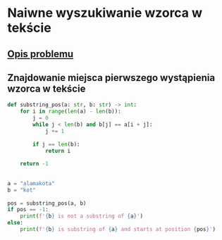 # Naiwne wyszukiwanie wzorca w tekście

## [Opis problemu](../../../../algorithms/text/naive-substring-search.md)


## Znajdowanie miejsca pierwszego wystąpienia wzorca w tekście 

```python linenums="1"
def substring_pos(a: str, b: str) -> int:
    for i in range(len(a) - len(b)):
        j = 0
        while j < len(b) and b[j] == a[i + j]:
            j += 1
 
        if j == len(b):
            return i
 
    return -1
 
 
a = "alamakota"
b = "kot"
 
pos = substring_pos(a, b)
if pos == -1:
    print(f'{b} is not a substring of {a}')
else:
    print(f'{b} is substring of {a} and starts at position {pos}')
```

